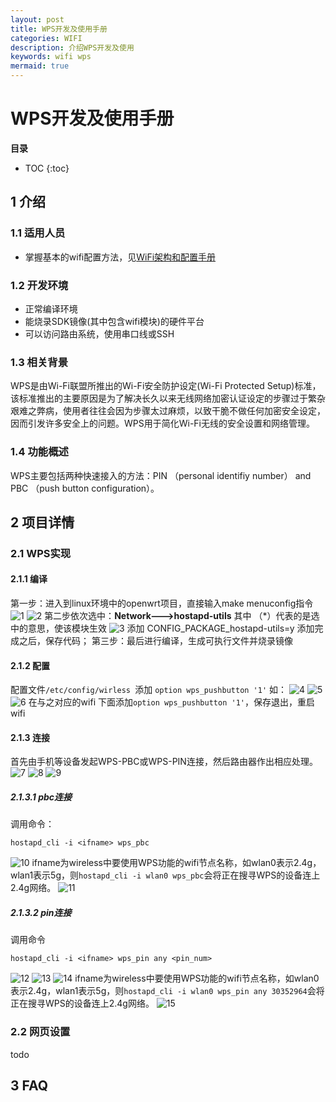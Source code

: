 ```yaml
---
layout: post
title: WPS开发及使用手册
categories: WIFI
description: 介绍WPS开发及使用
keywords: wifi wps
mermaid: true
---
```

# WPS开发及使用手册


**目录**

* TOC
{:toc}

## 1 介绍

### 1.1 适用人员

- 掌握基本的wifi配置方法，见[WiFi架构和配置手册](https://bingchun.github.io/2020/08/12/wifi_architecture_and_configuration_manual/)

### 1.2 开发环境

- 正常编译环境
- 能烧录SDK镜像(其中包含wifi模块)的硬件平台
- 可以访问路由系统，使用串口线或SSH

### 1.3 相关背景

WPS是由Wi-Fi联盟所推出的Wi-Fi安全防护设定(Wi-Fi Protected Setup)标准，该标准推出的主要原因是为了解决长久以来无线网络加密认证设定的步骤过于繁杂艰难之弊病，使用者往往会因为步骤太过麻烦，以致干脆不做任何加密安全设定，因而引发许多安全上的问题。WPS用于简化Wi-Fi无线的安全设置和网络管理。

### 1.4 功能概述

WPS主要包括两种快速接入的方法：PIN （personal identifiy number） and PBC （push button configuration）。

## 2 项目详情

### 2.1 WPS实现

#### 2.1.1 编译
第一步：进入到linux环境中的openwrt项目，直接输入make menuconfig指令
![1](/assets/images/wifi_wps/1.png)
![2](/assets/images/wifi_wps/2.png)
第二步依次选中：**Network--->hostapd-utils**
其中 （*）代表的是选中的意思，使该模块生效
![3](/assets/images/wifi_wps/3.png)
添加 CONFIG_PACKAGE_hostapd-utils=y 添加完成之后，保存代码；
第三步：最后进行编译，生成可执行文件并烧录镜像


#### 2.1.2 配置

配置文件```/etc/config/wirless ```添加 ```option wps_pushbutton '1'```
如：
![4](/assets/images/wifi_wps/4.png)
![5](/assets/images/wifi_wps/5.png)
![6](/assets/images/wifi_wps/6.png)
在与之对应的wifi 下面添加```option wps_pushbutton '1'```，保存退出，重启wifi

#### 2.1.3 连接

首先由手机等设备发起WPS-PBC或WPS-PIN连接，然后路由器作出相应处理。
![7](/assets/images/wifi_wps/7.png)
![8](/assets/images/wifi_wps/8.png)
![9](/assets/images/wifi_wps/9.png)

##### 2.1.3.1 pbc连接

调用命令：

```
hostapd_cli -i <ifname> wps_pbc
```
![10](/assets/images/wifi_wps/10.png)
ifname为wireless中要使用WPS功能的wifi节点名称，如wlan0表示2.4g，wlan1表示5g，则```hostapd_cli -i wlan0 wps_pbc```会将正在搜寻WPS的设备连上2.4g网络。
![11](/assets/images/wifi_wps/11.png)


##### 2.1.3.2 pin连接

调用命令
```
hostapd_cli -i <ifname> wps_pin any <pin_num>
```
![12](/assets/images/wifi_wps/12.png)
![13](/assets/images/wifi_wps/13.png)
![14](/assets/images/wifi_wps/14.png)
ifname为wireless中要使用WPS功能的wifi节点名称，如wlan0表示2.4g，wlan1表示5g，则```hostapd_cli -i wlan0 wps_pin any 30352964```会将正在搜寻WPS的设备连上2.4g网络。
![15](/assets/images/wifi_wps/15.png)


### 2.2 网页设置

todo

## 3 FAQ